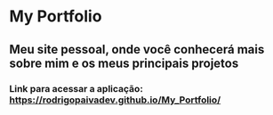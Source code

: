 # My Portfolio
## Meu site pessoal, onde você conhecerá mais sobre mim e os meus principais projetos
### Link para acessar a aplicação: https://rodrigopaivadev.github.io/My_Portfolio/
